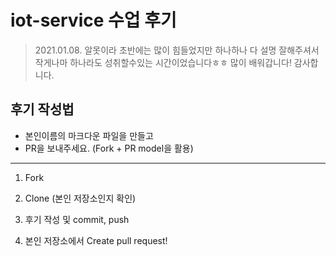 # iot-service 수업 후기

> 2021.01.08. 알못이라 초반에는 많이 힘들었지만 하나하나 다 설명 잘해주셔서 작게나마 하나라도 성취할수있는 시간이었습니다ㅎㅎ 많이 배워갑니다! 감사합니다.

## 후기 작성법

* 본인이름의 마크다운 파일을 만들고
* PR을 보내주세요. (Fork + PR model을 활용)

---------------------------------

1. Fork

2. Clone (본인 저장소인지 확인)

3. 후기 작성 및 commit, push

4. 본인 저장소에서 Create pull request!